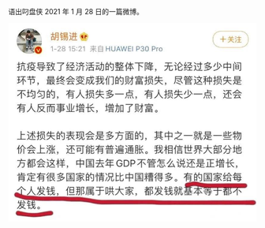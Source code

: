 语出叼盘侠 2021 年 1 月 28 日的一篇微博。

![image](https://raw.githubusercontent.com/Daniel-zb/run/CtbofDaniel/%E5%BC%A0%E7%BB%B4%E4%B8%BA%E9%99%88%E5%B9%B3%E6%9B%B9%E4%B8%B0%E6%B3%BD%E7%AD%89%E7%9F%A5%E5%90%8D%E8%A8%80%E8%AE%BA%E6%94%B6%E9%9B%86/%E8%83%A1%E9%94%A1%E8%BF%9B/%E5%8F%BC%E7%9B%98%E8%A8%80%E8%AE%BA1-%E5%8F%91%E9%92%B1.jpg)
